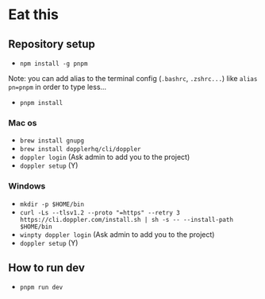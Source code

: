 # Eat this

## Repository setup

- `npm install -g pnpm`

Note: you can add alias to the terminal config (`.bashrc`, `.zshrc...`) like `alias pn=pnpm` in order to type less...

- `pnpm install`

### Mac os

- `brew install gnupg`
- `brew install dopplerhq/cli/doppler`
- `doppler login` (Ask admin to add you to the project)
- `doppler setup` (Y)

### Windows

- `mkdir -p $HOME/bin`
- `curl -Ls --tlsv1.2 --proto "=https" --retry 3 https://cli.doppler.com/install.sh | sh -s -- --install-path $HOME/bin`
- `winpty doppler login` (Ask admin to add you to the project)
- `doppler setup` (Y)

## How to run dev

- `pnpm run dev`

